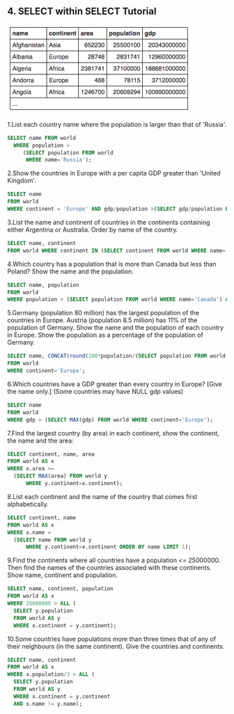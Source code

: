 ## 4. SELECT within SELECT Tutorial
![](SELECT_within_SELECT_pic_1.png)

1.List each country name where the population is larger than that of 'Russia'.
```sql
SELECT name FROM world
  WHERE population >
     (SELECT population FROM world
      WHERE name='Russia');
```

2.Show the countries in Europe with a per capita GDP greater than 'United Kingdom'.
```sql
SELECT name
FROM world
WHERE continent = 'Europe' AND gdp/population >(SELECT gdp/population FROM world WHERE name='United Kingdom');
```

3.List the name and continent of countries in the continents containing either Argentina or Australia. Order by name of the country.
```sql
SELECT name, continent
FROM world WHERE continent IN (SELECT continent FROM world WHERE name='Argentina' or name='Australia') ORDER BY name;
```

4.Which country has a population that is more than Canada but less than Poland? Show the name and the population.
```sql
SELECT name, population
FROM world
WHERE population > (SELECT population FROM world WHERE name='Canada') AND population < (SELECT population FROM world WHERE name='Poland');
```

5.Germany (population 80 million) has the largest population of the countries in Europe. Austria (population 8.5 million) has 11% of the population of Germany.
Show the name and the population of each country in Europe. Show the population as a percentage of the population of Germany.
```sql
SELECT name, CONCAT(round(100*population/(SELECT population FROM world WHERE name='Germany'),0),'%')
FROM world
WHERE continent='Europe';
```

6.Which countries have a GDP greater than every country in Europe? [Give the name only.] (Some countries may have NULL gdp values)
```sql
SELECT name
FROM world
WHERE gdp > (SELECT MAX(gdp) FROM world WHERE continent='Europe');
```

7.Find the largest country (by area) in each continent, show the continent, the name and the area:
```sql
SELECT continent, name, area 
FROM world AS x
WHERE x.area >= 
  (SELECT MAX(area) FROM world y
      WHERE y.continent=x.continent);
```

8.List each continent and the name of the country that comes first alphabetically.
```sql
SELECT continent, name
FROM world AS x
WHERE x.name = 
  (SELECT name FROM world y
      WHERE y.continent=x.continent ORDER BY name LIMIT 1);
```

9.Find the continents where all countries have a population <= 25000000. 
Then find the names of the countries associated with these continents. Show name, continent and population.
```sql
SELECT name, continent, population
FROM world AS x
WHERE 25000000 > ALL (
  SELECT y.population
  FROM world AS y
  WHERE x.continent = y.continent);
```

10.Some countries have populations more than three times that of any of their neighbours 
(in the same continent). Give the countries and continents.
```sql
SELECT name, continent
FROM world AS x
WHERE x.population/3 > ALL (
  SELECT y.population
  FROM world AS y
  WHERE x.continent = y.continent
  AND x.name != y.name);
```
